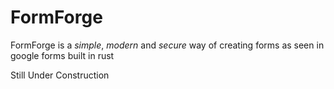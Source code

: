 # FormForge

FormForge is a _simple_, _modern_ and _secure_ way of creating forms as seen in google forms built in rust

Still Under Construction